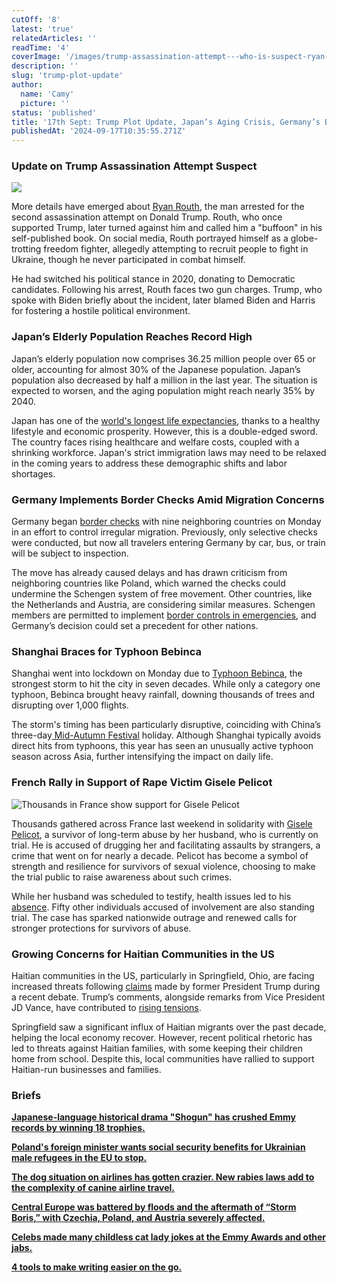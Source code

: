 ```yaml
---
cutOff: '8'
latest: 'true'
relatedArticles: ''
readTime: '4'
coverImage: '/images/trump-assassination-attempt---who-is-suspect-ryan-routh--A4Mj.webp'
description: ''
slug: 'trump-plot-update'
author:
  name: 'Camy'
  picture: ''
status: 'published'
title: '17th Sept: Trump Plot Update, Japan’s Aging Crisis, Germany’s Border Checks'
publishedAt: '2024-09-17T10:35:55.271Z'
---
```


### Update on Trump Assassination Attempt Suspect

![](/images/trump-assassination-attempt---who-is-suspect-ryan-routh--QwMj.webp)

More details have emerged about [Ryan Routh](https://www.bbc.com/news/articles/c3611zjjnd2o), the man arrested for the second assassination attempt on Donald Trump. Routh, who once supported Trump, later turned against him and called him a "buffoon" in his self-published book. On social media, Routh portrayed himself as a globe-trotting freedom fighter, allegedly attempting to recruit people to fight in Ukraine, though he never participated in combat himself.

He had switched his political stance in 2020, donating to Democratic candidates. Following his arrest, Routh faces two gun charges. Trump, who spoke with Biden briefly about the incident, later blamed Biden and Harris for fostering a hostile political environment.

### Japan’s Elderly Population Reaches Record High

Japan’s elderly population now comprises 36.25 million people over 65 or older, accounting for almost 30% of the Japanese population. Japan’s population also decreased by half a million in the last year. The situation is expected to worsen, and the aging population might reach nearly 35% by 2040.

Japan has one of the [world's longest life expectancies](https://www.bbc.com/travel/article/20170807-living-in-places-where-people-live-the-longest), thanks to a healthy lifestyle and economic prosperity. However, this is a double-edged sword. The country faces rising healthcare and welfare costs, coupled with a shrinking workforce. Japan's strict immigration laws may need to be relaxed in the coming years to address these demographic shifts and labor shortages.

### Germany Implements Border Checks Amid Migration Concerns

Germany began [border checks](https://www.dw.com/en/germany-begins-expanded-border-controls-to-control-migration/a-70218944) with nine neighboring countries on Monday in an effort to control irregular migration. Previously, only selective checks were conducted, but now all travelers entering Germany by car, bus, or train will be subject to inspection.

The move has already caused delays and has drawn criticism from neighboring countries like Poland, which warned the checks could undermine the Schengen system of free movement. Other countries, like the Netherlands and Austria, are considering similar measures. Schengen members are permitted to implement [border controls in emergencies](https://home-affairs.ec.europa.eu/policies/schengen-borders-and-visa/schengen-area/temporary-reintroduction-border-control_en), and Germany’s decision could set a precedent for other nations.

### Shanghai Braces for Typhoon Bebinca

Shanghai went into lockdown on Monday due to [Typhoon Bebinca](https://www.channelnewsasia.com/east-asia/typhoon-bebinca-shanghai-china-strongest-storm-1949-flights-cancelled-4610486), the strongest storm to hit the city in seven decades. While only a category one typhoon, Bebinca brought heavy rainfall, downing thousands of trees and disrupting over 1,000 flights.

The storm's timing has been particularly disruptive, coinciding with China’s three-day[ Mid-Autumn Festival](https://www.scmp.com/lifestyle/arts-culture/article/3278375/what-mid-autumn-festival-and-why-do-chinese-families-celebrate-it) holiday. Although Shanghai typically avoids direct hits from typhoons, this year has seen an unusually active typhoon season across Asia, further intensifying the impact on daily life.

### French Rally in Support of Rape Victim Gisele Pelicot

![Thousands in France show support for Gisele Pelicot](/images/hundreds-gather-in-france-in-support-of-gise-le-pe-licot-and-all-rape-victims-Q5MD.webp)

Thousands gathered across France last weekend in solidarity with [Gisele Pelicot](https://www.cbc.ca/news/world/gisele-pelicot-men-accused-rape-1.7324328), a survivor of long-term abuse by her husband, who is currently on trial. He is accused of drugging her and facilitating assaults by strangers, a crime that went on for nearly a decade. Pelicot has become a symbol of strength and resilience for survivors of sexual violence, choosing to make the trial public to raise awareness about such crimes.

While her husband was scheduled to testify, health issues led to his [absence](https://www.france24.com/en/france/20240911-frenchman-in-mass-rape-trial-again-excused-from-testifying-due-to-ill-health). Fifty other individuals accused of involvement are also standing trial. The case has sparked nationwide outrage and renewed calls for stronger protections for survivors of abuse.

### Growing Concerns for Haitian Communities in the US

Haitian communities in the US, particularly in Springfield, Ohio, are facing increased threats following [claims](https://apnews.com/article/haitian-immigrants-vance-trump-ohio-6e4a47c52b23ae2c802d216369512ca5) made by former President Trump during a recent debate. Trump’s comments, alongside remarks from Vice President JD Vance, have contributed to [rising tensions](https://www.voanews.com/a/haitian-americans-fear-for-their-safety-after-trump-repeats-false-claims-about-immigrants/7781117.html).

Springfield saw a significant influx of Haitian migrants over the past decade, helping the local economy recover. However, recent political rhetoric has led to threats against Haitian families, with some keeping their children home from school. Despite this, local communities have rallied to support Haitian-run businesses and families.

### Briefs

[**Japanese-language historical drama "Shogun" has crushed Emmy records by winning 18 trophies.**](https://www.dw.com/en/emmys-japanese-language-show-shogun-breaks-record/a-70224747)

[**Poland's foreign minister wants social security benefits for Ukrainian male refugees in the EU to stop.**](https://www.euronews.com/2024/09/15/poland-calls-for-end-to-eu-benefits-for-ukrainian-men-of-fighting-age)

[**The dog situation on airlines has gotten crazier. New rabies laws add to the complexity of canine airline travel.**](https://docs.google.com/document/d/1UBM1q4NEK8rGA-bCyMpIGOS1ABFWwi1AjkM691MfZdU/edit)

[**Central Europe was battered by floods and the aftermath of “Storm Boris,” with Czechia, Poland, and Austria severely affected.**](https://www.theguardian.com/world/2024/sep/16/dramatic-flooding-in-central-europe-continues)

[**Celebs made many childless cat lady jokes at the Emmy Awards and other jabs.**](https://www.elle.com/culture/celebrities/a62216782/selena-gomez-childless-cat-lady-joke-taylor-swift-emmys/)

[**4 tools to make writing easier on the go.**](https://www.wired.com/story/4-tools-tips-easy-write-work-remotely/)